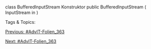 class BuﬀeredInputStream
Konstruktor
    public  BuﬀeredInputStream  ( InputStream  in )

   Tags & Topics:
   

[Previous: #AdvIT-Folien_363](AdvIT-Folien_363.md)

[Next: #AdvIT-Folien_363](AdvIT-Folien_363.md)